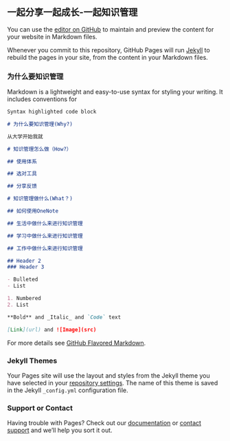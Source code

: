 ## 一起分享一起成长-一起知识管理

You can use the [editor on GitHub](https://github.com/xigyou/Luke.github.io/edit/master/README.md) to maintain and preview the content for your website in Markdown files.

Whenever you commit to this repository, GitHub Pages will run [Jekyll](https://jekyllrb.com/) to rebuild the pages in your site, from the content in your Markdown files.

### 为什么要知识管理

Markdown is a lightweight and easy-to-use syntax for styling your writing. It includes conventions for

```markdown
Syntax highlighted code block

# 为什么要知识管理(Why?)

从大学开始我就

# 知识管理怎么做（How?）

## 使用体系

## 选对工具

## 分享反馈

# 知识管理做什么(What？)

## 如何使用OneNote

## 生活中做什么来进行知识管理

## 学习中做什么来进行知识管理

## 工作中做什么来进行知识管理

## Header 2
### Header 3

- Bulleted
- List

1. Numbered
2. List

**Bold** and _Italic_ and `Code` text

[Link](url) and ![Image](src)
```

For more details see [GitHub Flavored Markdown](https://guides.github.com/features/mastering-markdown/).

### Jekyll Themes

Your Pages site will use the layout and styles from the Jekyll theme you have selected in your [repository settings](https://github.com/xigyou/Luke.github.io/settings). The name of this theme is saved in the Jekyll `_config.yml` configuration file.

### Support or Contact

Having trouble with Pages? Check out our [documentation](https://help.github.com/categories/github-pages-basics/) or [contact support](https://github.com/contact) and we’ll help you sort it out.
